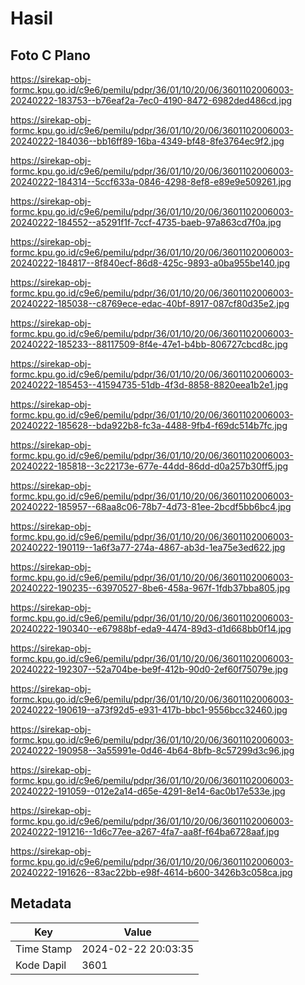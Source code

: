 # Hasil

## Foto C Plano

https://sirekap-obj-formc.kpu.go.id/c9e6/pemilu/pdpr/36/01/10/20/06/3601102006003-20240222-183753--b76eaf2a-7ec0-4190-8472-6982ded486cd.jpg

https://sirekap-obj-formc.kpu.go.id/c9e6/pemilu/pdpr/36/01/10/20/06/3601102006003-20240222-184036--bb16ff89-16ba-4349-bf48-8fe3764ec9f2.jpg

https://sirekap-obj-formc.kpu.go.id/c9e6/pemilu/pdpr/36/01/10/20/06/3601102006003-20240222-184314--5ccf633a-0846-4298-8ef8-e89e9e509261.jpg

https://sirekap-obj-formc.kpu.go.id/c9e6/pemilu/pdpr/36/01/10/20/06/3601102006003-20240222-184552--a5291f1f-7ccf-4735-baeb-97a863cd7f0a.jpg

https://sirekap-obj-formc.kpu.go.id/c9e6/pemilu/pdpr/36/01/10/20/06/3601102006003-20240222-184817--8f840ecf-86d8-425c-9893-a0ba955be140.jpg

https://sirekap-obj-formc.kpu.go.id/c9e6/pemilu/pdpr/36/01/10/20/06/3601102006003-20240222-185038--c8769ece-edac-40bf-8917-087cf80d35e2.jpg

https://sirekap-obj-formc.kpu.go.id/c9e6/pemilu/pdpr/36/01/10/20/06/3601102006003-20240222-185233--88117509-8f4e-47e1-b4bb-806727cbcd8c.jpg

https://sirekap-obj-formc.kpu.go.id/c9e6/pemilu/pdpr/36/01/10/20/06/3601102006003-20240222-185453--41594735-51db-4f3d-8858-8820eea1b2e1.jpg

https://sirekap-obj-formc.kpu.go.id/c9e6/pemilu/pdpr/36/01/10/20/06/3601102006003-20240222-185628--bda922b8-fc3a-4488-9fb4-f69dc514b7fc.jpg

https://sirekap-obj-formc.kpu.go.id/c9e6/pemilu/pdpr/36/01/10/20/06/3601102006003-20240222-185818--3c22173e-677e-44dd-86dd-d0a257b30ff5.jpg

https://sirekap-obj-formc.kpu.go.id/c9e6/pemilu/pdpr/36/01/10/20/06/3601102006003-20240222-185957--68aa8c06-78b7-4d73-81ee-2bcdf5bb6bc4.jpg

https://sirekap-obj-formc.kpu.go.id/c9e6/pemilu/pdpr/36/01/10/20/06/3601102006003-20240222-190119--1a6f3a77-274a-4867-ab3d-1ea75e3ed622.jpg

https://sirekap-obj-formc.kpu.go.id/c9e6/pemilu/pdpr/36/01/10/20/06/3601102006003-20240222-190235--63970527-8be6-458a-967f-1fdb37bba805.jpg

https://sirekap-obj-formc.kpu.go.id/c9e6/pemilu/pdpr/36/01/10/20/06/3601102006003-20240222-190340--e67988bf-eda9-4474-89d3-d1d668bb0f14.jpg

https://sirekap-obj-formc.kpu.go.id/c9e6/pemilu/pdpr/36/01/10/20/06/3601102006003-20240222-192307--52a704be-be9f-412b-90d0-2ef60f75079e.jpg

https://sirekap-obj-formc.kpu.go.id/c9e6/pemilu/pdpr/36/01/10/20/06/3601102006003-20240222-190619--a73f92d5-e931-417b-bbc1-9556bcc32460.jpg

https://sirekap-obj-formc.kpu.go.id/c9e6/pemilu/pdpr/36/01/10/20/06/3601102006003-20240222-190958--3a55991e-0d46-4b64-8bfb-8c57299d3c96.jpg

https://sirekap-obj-formc.kpu.go.id/c9e6/pemilu/pdpr/36/01/10/20/06/3601102006003-20240222-191059--012e2a14-d65e-4291-8e14-6ac0b17e533e.jpg

https://sirekap-obj-formc.kpu.go.id/c9e6/pemilu/pdpr/36/01/10/20/06/3601102006003-20240222-191216--1d6c77ee-a267-4fa7-aa8f-f64ba6728aaf.jpg

https://sirekap-obj-formc.kpu.go.id/c9e6/pemilu/pdpr/36/01/10/20/06/3601102006003-20240222-191626--83ac22bb-e98f-4614-b600-3426b3c058ca.jpg


## Metadata

| Key        | Value               |
| ---------- | ------------------- |
| Time Stamp | 2024-02-22 20:03:35 |
| Kode Dapil | 3601                |



